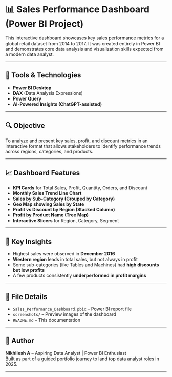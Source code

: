 # 📊 Sales Performance Dashboard (Power BI Project)

This interactive dashboard showcases key sales performance metrics for a global retail dataset from 2014 to 2017. It was created entirely in Power BI and demonstrates core data analysis and visualization skills expected from a modern data analyst.

---

## 🧰 Tools & Technologies
- **Power BI Desktop**
- **DAX** (Data Analysis Expressions)
- **Power Query**
- **AI-Powered Insights (ChatGPT-assisted)**

---

## 🔍 Objective
To analyze and present key sales, profit, and discount metrics in an interactive format that allows stakeholders to identify performance trends across regions, categories, and products.

---

## 📈 Dashboard Features
- **KPI Cards** for Total Sales, Profit, Quantity, Orders, and Discount
- **Monthly Sales Trend Line Chart**
- **Sales by Sub-Category (Grouped by Category)**
- **Geo Map showing Sales by State**
- **Profit vs Discount by Region (Stacked Column)**
- **Profit by Product Name (Tree Map)**
- **Interactive Slicers** for Region, Category, Segment

---

## 🌟 Key Insights
- Highest sales were observed in **December 2016**
- **Western region** leads in total sales, but not always in profit
- Some sub-categories (like Tables and Machines) had **high discounts but low profits**
- A few products consistently **underperformed in profit margins**

---

## 📎 File Details
- `Sales_Performance_Dashboard.pbix` – Power BI report file
- `screenshots/` – Preview images of the dashboard
- `README.md` – This documentation


---

## 📣 Author
**Nikhilesh A** – Aspiring Data Analyst | Power BI Enthusiast  
Built as part of a guided portfolio journey to land top data analyst roles in 2025.

---


